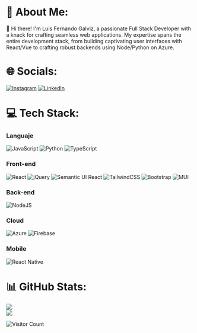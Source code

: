 # 💫 About Me:
👋 Hi there! I'm Luis Fernando Galviz, a passionate Full Stack Developer with a knack for crafting seamless web applications. My expertise spans the entire development stack, from building captivating user interfaces with React/Vue to crafting robust backends using Node/Python on Azure.


# 🌐 Socials:
[![Instagram](https://img.shields.io/badge/Instagram-%23E4405F.svg?logo=Instagram&logoColor=white)](https://instagram.com/lfgalviz) [![LinkedIn](https://img.shields.io/badge/LinkedIn-%230077B5.svg?logo=linkedin&logoColor=white)](https://linkedin.com/in/lfgalviz/) 

# 💻 Tech Stack:
### Languaje 
![JavaScript](https://img.shields.io/badge/javascript-%23323330.svg?style=for-the-badge&logo=javascript&logoColor=%23F7DF1E) ![Python](https://img.shields.io/badge/python-3670A0?style=for-the-badge&logo=python&logoColor=ffdd54) ![TypeScript](https://img.shields.io/badge/typescript-%23007ACC.svg?style=for-the-badge&logo=typescript&logoColor=white)<br/>

### Front-end
![React](https://img.shields.io/badge/react-%2320232a.svg?style=for-the-badge&logo=react&logoColor=%2361DAFB) ![jQuery](https://img.shields.io/badge/jquery-%230769AD.svg?style=for-the-badge&logo=jquery&logoColor=white) ![Semantic UI React](https://img.shields.io/badge/Semantic%20UI%20React-%2335BDB2.svg?style=for-the-badge&logo=SemanticUIReact&logoColor=white) ![TailwindCSS](https://img.shields.io/badge/tailwindcss-%2338B2AC.svg?style=for-the-badge&logo=tailwind-css&logoColor=white) ![Bootstrap](https://img.shields.io/badge/bootstrap-%238511FA.svg?style=for-the-badge&logo=bootstrap&logoColor=white) ![MUI](https://img.shields.io/badge/MUI-%230081CB.svg?style=for-the-badge&logo=mui&logoColor=white) <br/>

### Back-end
![NodeJS](https://img.shields.io/badge/node.js-6DA55F?style=for-the-badge&logo=node.js&logoColor=white)<br/>

### Cloud
![Azure](https://img.shields.io/badge/azure-%230072C6.svg?style=for-the-badge&logo=microsoftazure&logoColor=white) ![Firebase](https://img.shields.io/badge/Firebase-039BE5?style=for-the-badge&logo=Firebase&logoColor=white) <br/>

### Mobile
![React Native](https://img.shields.io/badge/react_native-%2320232a.svg?style=for-the-badge&logo=react&logoColor=%2361DAFB)  <br/>



# 📊 GitHub Stats:
![](https://github-readme-streak-stats.herokuapp.com/?user=LuisGalviz&theme=dark&hide_border=false)<br/>
![](https://github-readme-stats.vercel.app/api/top-langs/?username=LuisGalviz&theme=dark&hide_border=false&include_all_commits=true&count_private=true&layout=compact)

![Visitor Count](https://visitor-badge.glitch.me/badge?page_id=yourusername.yourrepositoryname)

